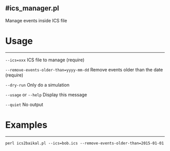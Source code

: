 #ics_manager.pl
---------------
Manage events inside ICS file

# Usage
-------
`--ics=xxx`
	ICS file to manage (require)

`--remove-events-older-than=yyyy-mm-dd`
	Remove events older than the date (require)

`--dry-run`
	Only do a simulation

`--usage` or `--help`
	Display this message

`--quiet`
	No output

# Examples
----------
`perl ics2baikal.pl --ics=bob.ics --remove-events-older-than=2015-01-01`